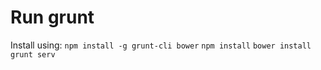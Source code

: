 Run grunt
=========


Install using: 
`npm install -g grunt-cli bower`
`npm install`
`bower install`
`grunt serv`
